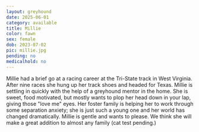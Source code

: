 ```yaml
---
layout: greyhound
date: 2025-06-01
category: available
title: Millie
color: fawn
sex: female
dob: 2023-07-02
pic: millie.jpg
pending: no
medicalhold: no
---
```

Millie had a brief go at a racing career at the Tri-State track in West Virginia. After nine races she hung up her track shoes and headed for Texas. Millie is settling in quickly with the help of a greyhound mentor in the home.  She is sweet, food motivated, but mostly wants to plop her head down in your lap, giving those "love me" eyes. Her foster family is helping her to work through some separation anxiety; she is just such a young one and her world has changed dramatically.  Millie is gentle and wants to please. We think she will make a great addition to almost any family (cat test pending.) 
